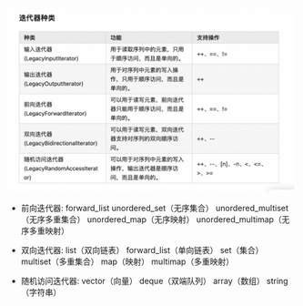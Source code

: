 ![Alt text](image-3.png)



* 前向迭代器:
    forward_list
    unordered_set（无序集合）
    unordered_multiset（无序多重集合）
    unordered_map（无序映射）
    unordered_multimap（无序多重映射）

* 双向迭代器: 
    list（双向链表）
    forward_list（单向链表）
    set（集合）
    multiset（多重集合）
    map（映射）
    multimap（多重映射）

* 随机访问迭代器:
    vector（向量）
    deque（双端队列）
    array（数组）
    string（字符串）